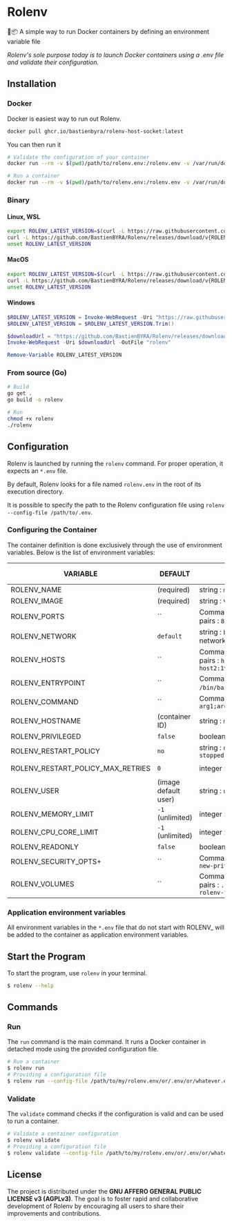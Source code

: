 # Rolenv
🚢📦 A simple way to run Docker containers by defining an environment variable file 

*Rolenv's sole purpose today is to launch Docker containers using a .env file and validate their configuration.*

## Installation

### Docker
Docker is easiest way to run out Rolenv.
```bash
docker pull ghcr.io/bastienbyra/rolenv-host-socket:latest
```

You can then run it
```bash
# Validate the configuration of your container
docker run --rm -v $(pwd)/path/to/rolenv.env:/rolenv.env -v /var/run/docker.sock:/var/run/docker.sock ghcr.io/bastienbyra/rolenv-host-socket:latest validate --config /rolenv.env

# Run a container
docker run --rm -v $(pwd)/path/to/rolenv.env:/rolenv.env -v /var/run/docker.sock:/var/run/docker.sock ghcr.io/bastienbyra/rolenv-host-socket:latest run --config /rolenv.env
```

### Binary 
#### Linux, WSL
```bash
export ROLENV_LATEST_VERSION=$(curl -L https://raw.githubusercontent.com/BastienBYRA/Rolenv/master/version)
curl -L https://github.com/BastienBYRA/Rolenv/releases/download/v{ROLENV_LATEST_VERSION}/rolenv-linux-amd64 -o rolenv
unset ROLENV_LATEST_VERSION
```

#### MacOS
```bash
export ROLENV_LATEST_VERSION=$(curl -L https://raw.githubusercontent.com/BastienBYRA/Rolenv/master/version)
curl -L https://github.com/BastienBYRA/Rolenv/releases/download/v{ROLENV_LATEST_VERSION}/rolenv-darwin-amd64 -o rolenv
unset ROLENV_LATEST_VERSION
```

#### Windows
```powershell
$ROLENV_LATEST_VERSION = Invoke-WebRequest -Uri "https://raw.githubusercontent.com/BastienBYRA/Rolenv/master/version" -UseBasicParsing | Select-Object -ExpandProperty Content
$ROLENV_LATEST_VERSION = $ROLENV_LATEST_VERSION.Trim()

$downloadUrl = "https://github.com/BastienBYRA/Rolenv/releases/download/v$ROLENV_LATEST_VERSION/rolenv-windows-amd64"
Invoke-WebRequest -Uri $downloadUrl -OutFile "rolenv"

Remove-Variable ROLENV_LATEST_VERSION
```

### From source (Go)
```bash
# Build
go get .
go build -o rolenv

# Run
chmod +x rolenv
./rolenv
```

## Configuration

Rolenv is launched by running the `rolenv` command. For proper operation, it expects an `*.env` file.

By default, Rolenv looks for a file named `rolenv.env` in the root of its execution directory.

It is possible to specify the path to the Rolenv configuration file using `rolenv --config-file /path/to/.env`.

### Configuring the Container

The container definition is done exclusively through the use of environment variables. Below is the list of environment variables:

| VARIABLE               | DEFAULT       | EXPECTED VALUES                                                                                   | DOCKER EQUIVALENT          |
|------------------------|---------------|---------------------------------------------------------------------------------------------------|----------------------------|
| ROLENV_NAME            | (required)    | string : `my-cont-name`, `whatever`                                                               | `--name`                   |
| ROLENV_IMAGE           | (required)    | string : valid image name                                                                         | `IMAGE`                    |
| ROLENV_PORTS           | ``            | Comma-separated list of key-value pairs : `8080:80`, `2222:22;8080:80`                            | `-p/--publish`             |
| ROLENV_NETWORK         | `default`     | string : `bridge`, `host`, `none`, custom network name                                            | `--network`                |
| ROLENV_HOSTS           | ``            | Comma-separated list of key-value pairs : `host1:192.168.1.1`, `host2:192.168.1.2;host1:192.168.1.1` | `--add-host`               |
| ROLENV_ENTRYPOINT      | ``            | Comma-separated list of strings : `/bin/bash`, `python;app.py`                                    | `--entrypoint`             |
| ROLENV_COMMAND         | ``            | Comma-separated list of strings : `arg1;arg2`                                                     | `COMMAND`                  |
| ROLENV_HOSTNAME        | (container ID)| string : `my-hostname`                                                                            | `--hostname`               |
| ROLENV_PRIVILEGED      | `false`       | boolean : `true`, `false`, `yes`, `no`                                                            | `--privileged`             |
| ROLENV_RESTART_POLICY  | `no`          | string : `no`, `on-failure`, `always`, `unless-stopped`                                           | `--restart`                |
| ROLENV_RESTART_POLICY_MAX_RETRIES | `0` | integer : positive number                                                                         | `--restart-max-attempts`   |
| ROLENV_USER            | (image default user) | string : `user`, `user:group`, `uid:gid`                                                   | `--user`                   |
| ROLENV_MEMORY_LIMIT    | `-1` (unlimited)| integer : memory in bytes                                                                         | `--memory`                 |
| ROLENV_CPU_CORE_LIMIT  | `-1` (unlimited)| integer : number of CPU cores                                                                     | `--cpus`                   |
| ROLENV_READONLY        | `false`       | boolean : `true`, `false`, `yes`, `no`                                                              | `--read-only`              |
| ROLENV_SECURITY_OPTS+   | ``            | Comma-separated list of strings : `no-new-privileges;seccomp=unconfined`                          | `--security-opt`           |
| ROLENV_VOLUMES         | ``            | Comma-separated list of key-value pairs : `./test:/tmp/test;data-rolenv-test:/a-folder`           | `-v/--volume`              |

### Application environment variables
All environment variables in the `*.env` file that do not start with ROLENV_ will be added to the container as application environment variables.

## Start the Program

To start the program, use `rolenv` in your terminal.

```bash
$ rolenv --help
```

## Commands

### Run

The `run` command is the main command. It runs a Docker container in detached mode using the provided configuration file.

```bash
# Run a container
$ rolenv run
# Providing a configuration file
$ rolenv run --config-file /path/to/my/rolenv.env/or/.env/or/whatever.env
```

### Validate

The `validate` command checks if the configuration is valid and can be used to run a container.

```bash
# Validate a container configuration
$ rolenv validate
# Providing a configuration file
$ rolenv validate --config-file /path/to/my/rolenv.env/or/.env/or/whatever.env
```

## License

The project is distributed under the **GNU AFFERO GENERAL PUBLIC LICENSE v3 (AGPLv3)**. The goal is to foster rapid and collaborative development of Rolenv by encouraging all users to share their improvements and contributions.